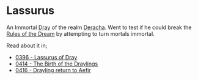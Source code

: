 # Lassurus

An Immortal [Dray](../Creature%20types/Dray.md) of the realm [Deracha](../Realms/Deracha.md). Went to test if he could break the [Rules of the Dream](../Concepts/Rules%20of%20the%20Dream.md) by attempting to turn mortals immortal.

Read about it in;

- [0396 - Lassurus of Dray](../Historic%20Events/3%20-%20Age%20of%20Mortals/0396%20-%20Lassurus%20of%20Dray.md)
- [0414 - The Birth of the Draylings](../Historic%20Events/3%20-%20Age%20of%20Mortals/0414%20-%20The%20Birth%20of%20the%20Draylings.md)
- [0416 - Drayling return to Aefir](../Historic%20Events/3%20-%20Age%20of%20Mortals/0416%20-%20Drayling%20return%20to%20Aefir.md)